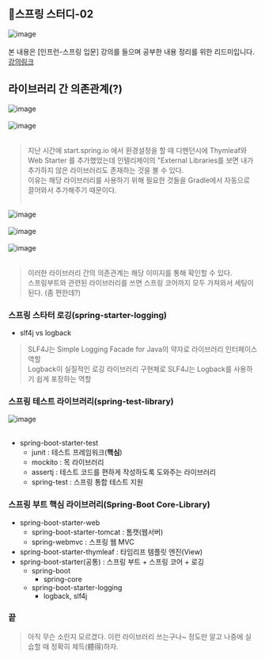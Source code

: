 ## 🌱스프링 스터디-02
![image](https://user-images.githubusercontent.com/96826443/225817336-3f3d4d84-f246-4506-8835-ee9389ba3d09.png)<br><br>
본 내용은 [인프런-스프링 입문] 강의를 들으며 공부한 내용 정리를 위한 리드미입니다. [강의링크](https://www.inflearn.com/course/lecture?courseSlug=%EC%8A%A4%ED%94%84%EB%A7%81-%EC%9E%85%EB%AC%B8-%EC%8A%A4%ED%94%84%EB%A7%81%EB%B6%80%ED%8A%B8&unitId=49571&category=chatDetail)

## 라이브러리 간 의존관계(?)
![image](https://user-images.githubusercontent.com/96826443/225817286-ab02c07a-1600-4511-b725-b3740ad41f36.png)<br><br>
![image](https://user-images.githubusercontent.com/96826443/225817507-d133c4ce-6280-40d0-b2a9-cf04e1229a83.png)<br><br>

> 지난 시간에 start.spring.io 에서 환경설정을 할 때 디펜던시에 Thymleaf와 Web Starter 를 추가했었는데 인텔리제이의 "External Libraries를 보면 내가 추가하지 않은 라이브러리도 존재하는 것을 볼 수 있다.  
> 이유는 해당 라이브러리를 사용하기 위해 필요한 것들을 Gradle에서 자동으로 끌어와서 추가해주기 때문이다.<br><br>

![image](https://user-images.githubusercontent.com/96826443/225817765-099c74bd-6b61-4643-b9de-9e23b2f1cc27.png)<br><br>
![image](https://user-images.githubusercontent.com/96826443/225817992-1eebb04f-81a5-4527-9990-fdccbf321119.png)<br><br>
![image](https://user-images.githubusercontent.com/96826443/225818068-cce85327-c720-4fb7-aea8-202bcb6ed333.png)<br><br>

> 이러한 라이브러리 간의 의존관계는 해당 이미지를 통해 확인할 수 있다.  
> 스프링부트와 관련된 라이브러리를 쓰면 스프링 코어까지 모두 가져와서 세팅이 된다. (좀 편한데?)  


### 스프링 스타터 로깅(spring-starter-logging)
* slf4j vs logback  
> SLF4J는 Simple Logging Facade for Java의 약자로 라이브러리 인터페이스 역할  
> Logback이 실질적인 로깅 라이브러리 구현체로 SLF4J는 Logback를 사용하기 쉽게 포장하는 역할  


### 스프링 테스트 라이브러리(spring-test-library)
![image](https://user-images.githubusercontent.com/96826443/225819102-5abea658-0890-41d6-8cb6-29de4bcd7e5f.png)<br><br>

* spring-boot-starter-test
  * junit : 테스트 프레임워크(**핵심**)
  * mockito : 목 라이브러리
  * assertj : 테스트 코드를 편하게 작성하도록 도와주는 라이브러리
  * spring-test : 스프링 통합 테스트 지원 
### 스프링 부트 핵심 라이브러리(Spring-Boot Core-Library)
* spring-boot-starter-web  
  * spring-boot-starter-tomcat : 톰캣(웹서버)
  * spring-webmvc : 스프링 웹 MVC
* spring-boot-starter-thymleaf : 타임리프 템플릿 엔진(View)
* spring-boot-starter(공통) : 스프링 부트 + 스프링 코어 + 로깅
  * spring-boot
    * spring-core
  * spring-boot-starter-logging
    * logback, slf4j

### 끝
> 아직 무슨 소린지 모르겠다. 이런 라이브러리 쓰는구나~ 정도만 알고 나중에 실습할 때 정확히 체득(體得)하자.
